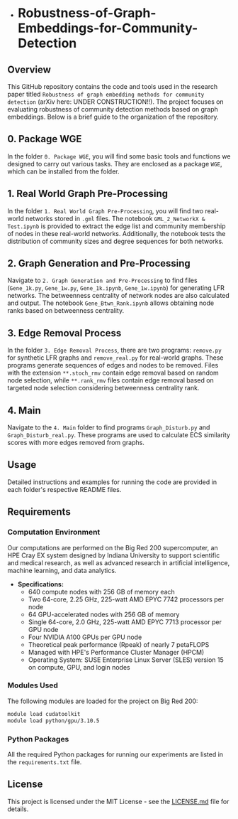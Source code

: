 - # Robustness-of-Graph-Embeddings-for-Community-Detection

## Overview

This GitHub repository contains the code and tools used in the research paper titled `Robustness of graph embedding methods for community detection` (arXiv here: UNDER CONSTRUCTION!!). The project focuses on evaluating robustness of community detection methods based on graph embeddings. Below is a brief guide to the organization of the repository.

## 0. Package WGE

In the folder `0. Package WGE`, you will find some basic tools and functions we designed to carry out various tasks. They are enclosed as a package `WGE`, which can be installed from the folder.

## 1. Real World Graph Pre-Processing

In the folder `1. Real World Graph Pre-Processing`, you will find two real-world networks stored in `.gml` files. The notebook `GML_2_NetworkX & Test.ipynb` is provided to extract the edge list and community membership of nodes in these real-world networks. Additionally, the notebook tests the distribution of community sizes and degree sequences for both networks.

## 2. Graph Generation and Pre-Processing

Navigate to `2. Graph Generation and Pre-Processing` to find files (`Gene_1k.py`, `Gene_1w.py`, `Gene_1k.ipynb`, `Gene_1w.ipynb`) for generating LFR networks. The betweenness centrality of network nodes are also calculated and output. The notebook `Gene_Btwn_Rank.ipynb` allows obtaining node ranks based on betweenness centrality.

## 3. Edge Removal Process

In the folder `3. Edge Removal Process`, there are two programs: `remove.py` for synthetic LFR graphs and `remove_real.py` for real-world graphs. These programs generate sequences of edges and nodes to be removed. Files with the extension `**.stoch_rmv` contain edge removal based on random node selection, while `**.rank_rmv` files contain edge removal based on targeted node selection considering betweenness centrality rank.

## 4. Main

Navigate to the `4. Main` folder to find programs `Graph_Disturb.py` and `Graph_Disturb_real.py`. These programs are used to calculate ECS similarity scores with more edges removed from graphs.

## Usage

Detailed instructions and examples for running the code are provided in each folder's respective README files.

## Requirements

### Computation Environment

Our computations are performed on the Big Red 200 supercomputer, an HPE Cray EX system designed by Indiana University to support scientific and medical research, as well as advanced research in artificial intelligence, machine learning, and data analytics.

- **Specifications:**
  - 640 compute nodes with 256 GB of memory each
  - Two 64-core, 2.25 GHz, 225-watt AMD EPYC 7742 processors per node
  - 64 GPU-accelerated nodes with 256 GB of memory
  - Single 64-core, 2.0 GHz, 225-watt AMD EPYC 7713 processor per GPU node
  - Four NVIDIA A100 GPUs per GPU node
  - Theoretical peak performance (Rpeak) of nearly 7 petaFLOPS
  - Managed with HPE's Performance Cluster Manager (HPCM)
  - Operating System: SUSE Enterprise Linux Server (SLES) version 15 on compute, GPU, and login nodes

### Modules Used

The following modules are loaded for the project on Big Red 200:

```bash
module load cudatoolkit
module load python/gpu/3.10.5
```

### Python Packages
All the required Python packages for running our experiments are listed in the `requirements.txt` file.

## License

This project is licensed under the MIT License - see the [LICENSE.md](LICENSE.md) file for details.